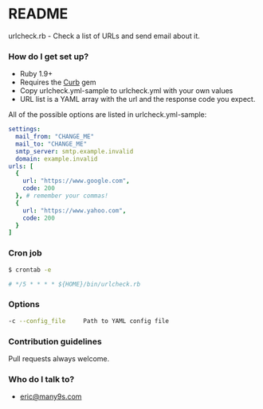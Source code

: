 # README #

urlcheck.rb - Check a list of URLs and send email about it.

### How do I get set up? ###

* Ruby 1.9+
* Requires the [Curb](https://github.com/taf2/curb) gem
* Copy urlcheck.yml-sample to urlcheck.yml with your own values
* URL list is a YAML array with the url and the response code you expect. 

All of the possible options are listed in urlcheck.yml-sample:
```yaml
settings:
  mail_from: "CHANGE_ME"
  mail_to: "CHANGE_ME"
  smtp_server: smtp.example.invalid
  domain: example.invalid
urls: [
  { 
    url: "https://www.google.com",
    code: 200
  }, # remember your commas!
  { 
    url: "https://www.yahoo.com",
    code: 200
  }
]
```

### Cron job ###
```bash
$ crontab -e 

# */5 * * * * ${HOME}/bin/urlcheck.rb 
```

### Options ###
```bash
-c --config_file     Path to YAML config file
```

### Contribution guidelines ###

Pull requests always welcome.

### Who do I talk to? ###

* eric@many9s.com
